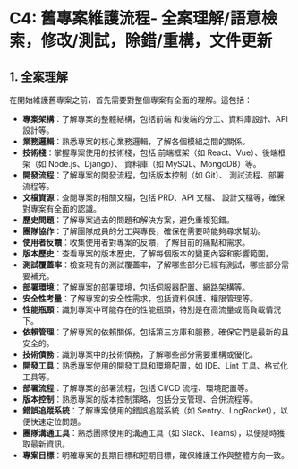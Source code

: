 # C4: 舊專案維護流程- 全案理解/語意檢索，修改/測試，除錯/重構，文件更新

## 1. 全案理解

在開始維護舊專案之前，首先需要對整個專案有全面的理解。這包括：
- **專案架構**：了解專案的整體結構，包括前端
    和後端的分工、資料庫設計、API 設計等。
- **業務邏輯**：熟悉專案的核心業務邏輯，了解各個模組之間的關係。
- **技術棧**：掌握專案使用的技術棧，包括
    前端框架（如 React、Vue）、後端框架（如 Node.js、Django）、
    資料庫（如 MySQL、MongoDB）等。 
- **開發流程**：了解專案的開發流程，包括版本控制（如 Git）、
    測試流程、部署流程等。
- **文檔資源**：查閱專案的相關文檔，包括 PRD、API 文檔、
    設計文檔等，確保對專案有全面的認識。
- **歷史問題**：了解專案過去的問題和解決方案，避免重複犯錯。
- **團隊協作**：了解團隊成員的分工與專長，確保在需要時能夠尋求幫助。
- **使用者反饋**：收集使用者對專案的反饋，了解目前的痛點和需求。
- **版本歷史**：查看專案的版本歷史，了解每個版本的變更內容和影響範圍。
- **測試覆蓋率**：檢查現有的測試覆蓋率，了解哪些部分已經有測試，哪些部分需要補充。
- **部署環境**：了解專案的部署環境，包括伺服器配置、網路架構等。
- **安全性考量**：了解專案的安全性需求，包括資料保護、權限管理等。
- **性能瓶頸**：識別專案中可能存在的性能瓶頸，特別是在高流量或高負載情況下。
- **依賴管理**：了解專案的依賴關係，包括第三方庫和服務，確保它們是最新的且安全的。
- **技術債務**：識別專案中的技術債務，了解哪些部分需要重構或優化。
- **開發工具**：熟悉專案使用的開發工具和環境配置，如 IDE、Lint 工具、格式化工具等。
- **部署流程**：了解專案的部署流程，包括 CI/CD 流程、環境配置等。
- **版本控制**：熟悉專案的版本控制策略，包括分支管理、合併流程等。
- **錯誤追蹤系統**：了解專案使用的錯誤追蹤系統（如 Sentry、LogRocket），以便快速定位問題。
- **團隊溝通工具**：熟悉團隊使用的溝通工具（如 Slack、Teams），以便隨時獲取最新資訊。
- **專案目標**：明確專案的長期目標和短期目標，確保維護工作與整體方向一致。
